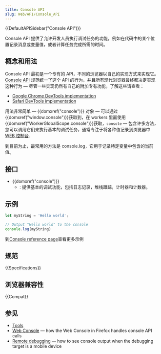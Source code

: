 ```yaml
---
title: Console API
slug: Web/API/Console_API
---
```

{{DefaultAPISidebar("Console API")}}

Console API 提供了允许开发人员执行调试任务的功能，例如在代码中的某个位置记录消息或变量值，或者计算任务完成所需的时间。

## 概念和用法

Console API 最初是一个专有的 API，不同的浏览器以自己的实现方式来实现它。[Console API](https://console.spec.whatwg.org/) 规范统一了这个 API 的行为，并且所有现代浏览器最终都决定实现这种行为 — 尽管一些实现仍然有自己的附加专有功能。了解这些请查看：

- [Google Chrome DevTools implementation](https://developers.google.com/chrome-developer-tools/docs/console-api)
- [Safari DevTools implementation](https://developer.apple.com/library/safari/documentation/AppleApplications/Conceptual/Safari_Developer_Guide/Console/Console.html)

用法非常简单 — {{domxref("console")}} 对象 — 可以通过{{domxref("window.console")}}获取到，在 workers 里面使用{{domxref("WorkerGlobalScope.console")}}获取，`console` — 包含许多方法，您可以调用它们来执行基本的调试任务，通常专注于将各种值记录到浏览器中 [WEB 控制台](/zh-CN/docs/Tools/Web_Console).

到目前为止，最常用的方法是 console.log，它用于记录特定变量中包含的当前值。

## 接口

- {{domxref("console")}}
  - : 提供基本的调试功能，包括日志记录，堆栈跟踪，计时器和计数器。

## 示例

```js
let myString = 'Hello world';

// Output "Hello world" to the console
console.log(myString)
```

到[Console reference page](/zh-CN/docs/Web/API/Console#Usage)查看更多示例

## 规范

{{Specifications}}

## 浏览器兼容性

{{Compat}}

## 参见

- [Tools](/zh-CN/docs/Tools)
- [Web Console](/zh-CN/docs/Tools/Web_Console) — how the Web Console in Firefox handles console API calls
- [Remote debugging](/zh-CN/docs/Tools/Remote_Debugging) — how to see console output when the debugging target is a mobile device
